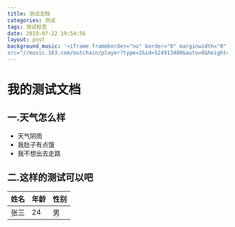 ```yaml
---
title: 测试文档
categories: 测试
tags: 测试标签
date: 2019-07-22 19:54:56
layout: post
background_music: '<iframe frameborder="no" border="0" marginwidth="0" marginheight="0" width=100% height=52 
src="//music.163.com/outchain/player?type=2&id=524913480&auto=0&height=32"></iframe>'
---
```


# 我的测试文档
## 一.天气怎么样
   - 天气阴雨
   - 我肚子有点饿
   - 我不想出去走路
## 二.这样的测试可以吧

   | 姓名 | 年龄 | 性别 |
   | ---- | ---- | ----|
   | 张三 | 24   | 男  |

